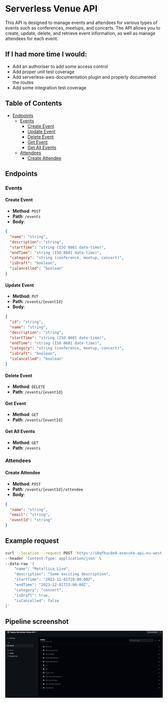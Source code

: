 # Serverless Venue API

This API is designed to manage events and attendees for various types of events such as conferences, meetups, and concerts. The API allows you to create, update, delete, and retrieve event information, as well as manage attendees for each event.

## If I had more time I would:
- Add an authoriser to add some access control
- Add proper unit test coverage
- Add serverless-aws-documentation plugin and properly documented the routes
- Add some integration test coverage

## Table of Contents

- [Endpoints](#endpoints)
    - [Events](#events)
        - [Create Event](#create-event)
        - [Update Event](#update-event)
        - [Delete Event](#delete-event)
        - [Get Event](#get-event)
        - [Get All Events](#get-all-events)
    - [Attendees](#attendees)
        - [Create Attendee](#create-attendee)

## Endpoints

### Events

#### Create Event

- **Method**: `POST`
- **Path**: `/events`
- **Body**:

```json
{
  "name": "string",
  "description": "string",
  "startTime": "string (ISO 8601 date-time)",
  "endTime": "string (ISO 8601 date-time)",
  "category": "string (conference, meetup, concert)",
  "isDraft": "boolean",
  "isCancelled": "boolean"
}
```

#### Update Event

- **Method**: `PUT`
- **Path**: `/events/{eventId}`
- **Body**:

```json
{
  "id": "string",
  "name": "string",
  "description": "string",
  "startTime": "string (ISO 8601 date-time)",
  "endTime": "string (ISO 8601 date-time)",
  "category": "string (conference, meetup, concert)",
  "isDraft": "boolean",
  "isCancelled": "boolean"
}
```

#### Delete Event

- **Method**: `DELETE`
- **Path**: `/events/{eventId}`

#### Get Event

- **Method**: `GET`
- **Path**: `/events/{eventId}`

#### Get All Events

- **Method**: `GET`
- **Path**: `/events`

### Attendees

#### Create Attendee

- **Method**: `POST`
- **Path**: `/events/{eventId}/attendee`
- **Body**:

```json
{
  "name": "string",
  "email": "string",
  "eventId": "string"
}
```


## Example request

```bash
curl --location --request POST 'https://i0qfhuc8e9.execute-api.eu-west-2.amazonaws.com/dev/events' \
--header 'Content-Type: application/json' \
--data-raw '{
    "name": "Metallica Live",
    "description": "Some exciting description",
    "startTime": "2023-12-01T20:00:00Z",
    "endTime": "2023-12-01T23:00:00Z",
    "category": "concert",
    "isDraft": true,
    "isCancelled": false
}'
```

## Pipeline screenshot

![Pipeline Screenshot](./pipeline.png)
